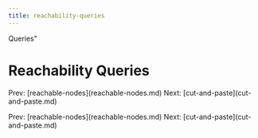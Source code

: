 ```yaml
---
title: reachability-queries
---
```


Queries\"

# Reachability Queries

Prev: \[reachable-nodes](reachable-nodes.md) Next:
\[cut-and-paste](cut-and-paste.md)

Prev: \[reachable-nodes](reachable-nodes.md) Next:
\[cut-and-paste](cut-and-paste.md)
